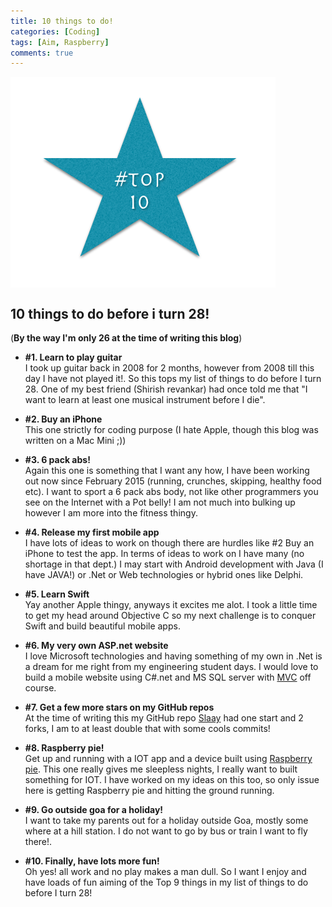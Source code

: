 ```yaml
---
title: 10 things to do!
categories: [Coding]
tags: [Aim, Raspberry]
comments: true
---
```



<div>
  <img align="middle" src="/img/blogg/top_10_things.png" >
</div>

10 things to do before i turn 28!
------------
(**By the way I'm only 26 at the time of writing this blog**) <br/>

  * <b>#1. Learn to play guitar</b><br/>
      I took up guitar back in 2008 for 2 months, however from 2008 till this day I have not played it!. So this tops my list of things to do before I turn 28.
      One of my best friend (Shirish revankar) had once told me that "I want to learn at least one  musical instrument before I die".

  * <b>#2. Buy an iPhone</b><br/>
      This one strictly for coding purpose (I hate Apple, though this blog was written on a Mac Mini ;))

  * <b>#3. 6 pack abs!</b><br/>
      Again this one is something that I want any how, I have been working out now since February 2015 (running, crunches, skipping, healthy food etc). I want to sport a 6 pack abs body, not like other programmers you see on the Internet with a Pot belly! I am not much into bulking up however I am more into the fitness thingy.

  * <b>#4. Release my first mobile app</b><br/>
      I have lots of ideas to work on though there are hurdles like #2 Buy an iPhone to test the app. In terms of ideas to work on I have many (no shortage in that dept.) I may start with Android development with Java (I have JAVA!) or .Net or Web technologies or hybrid ones like Delphi.

  * <b>#5. Learn Swift</b><br/>
      Yay another Apple thingy, anyways it excites me alot. I took a little time to get my head around Objective C so my next challenge is to conquer Swift and build beautiful mobile apps.

  * <b>#6. My very own ASP.net website</b><br/>
      I love Microsoft technologies and having something of my own in .Net is a dream for me right from my engineering student days. I would love to build a mobile website using C#.net and MS SQL server with [MVC](http://slaay.github.io/2015/07/02/MVC_for_Me/) off course. 

  * <b>#7. Get a few more stars on my GitHub repos</b><br/>
     At the time of writing this my GitHub repo [Slaay](https://github.com/slaay) had one start and 2 forks, I am to at least double that with some cools commits!

  * <b>#8. Raspberry pie!</b><br/>
     Get up and running with a IOT app and a device built using [Raspberry pie](http://slaay.github.io/2015/04/06/Internet_of_Pi/). This one really gives me sleepless nights, I really want to built something for IOT.
     I have worked on my ideas on this too, so only issue here is getting Raspberry pie and hitting the ground running.

  * <b>#9. Go outside goa for a holiday!</b><br/>
     I want to take my parents out for a holiday outside Goa, mostly some where at a hill station. I do not want to go by bus or train I want to fly there!.

  * <b>#10. Finally, have lots more fun!</b><br/>
     Oh yes! all work and no play makes a man dull. So I want I enjoy and have loads of fun aiming of the Top 9 things in my list of things to do before I turn 28!
